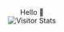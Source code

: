 
<div align="center">
  Hello 👋
  <br/>
  <img alt="Visitor Stats" 
 src="https://widgetbite.com/stats/t-spar"/>  
</div>
